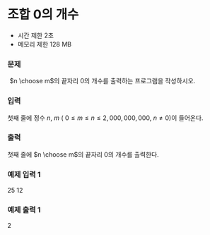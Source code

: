 # 조합 0의 개수
- 시간 제한	2초 
- 메모리 제한	128 MB
### 문제
 
$n \choose m$의 끝자리 
$0$의 개수를 출력하는 프로그램을 작성하시오.

### 입력
첫째 줄에 정수 
$n$, 
$m$ (
$0 \le m \le n \le 2,000,000,000$, 
$n \ne 0$)이 들어온다.

### 출력
첫째 줄에 
$n \choose m$의 끝자리 
$0$의 개수를 출력한다.

### 예제 입력 1 
25 12
### 예제 출력 1 
2
